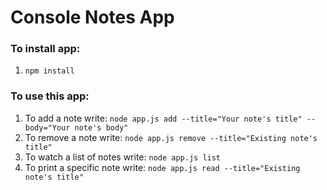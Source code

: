 # Console Notes App
### To install app:
1. `npm install`
### To use this app:
1. To add a note write: ```node app.js add --title="Your note's title" --body="Your note's body"```
2. To remove a note write: ```node app.js remove --title="Existing note's title"```
3. To watch a list of notes write: ```node app.js list```
4. To print a specific note write: ```node app.js read --title="Existing note's title"```
